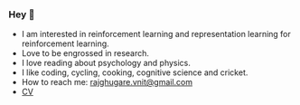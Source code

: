 ### Hey 👋
- I am interested in reinforcement learning and representation learning for reinforcement learning.
- Love to be engrossed in research.
- I love reading about psychology and physics.
- I like coding, cycling, cooking, cognitive science and cricket.
- How to reach me: rajghugare.vnit@gmail.com
- [CV](https://drive.google.com/file/d/1zuirmXnXRwJSfelCjDiq5oEfZLqaxQt7/view?usp=sharing)
